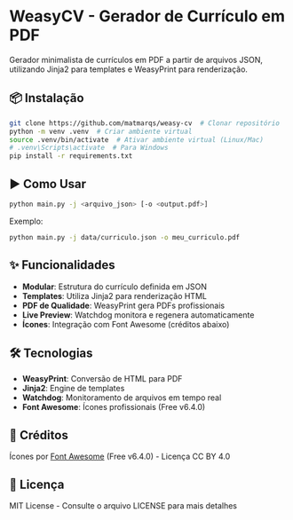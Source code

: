 # WeasyCV - Gerador de Currículo em PDF

Gerador minimalista de currículos em PDF a partir de arquivos JSON, utilizando Jinja2 para templates e WeasyPrint para renderização.

## 📦 Instalação

```bash
git clone https://github.com/matmarqs/weasy-cv  # Clonar repositório
python -m venv .venv  # Criar ambiente virtual
source .venv/bin/activate  # Ativar ambiente virtual (Linux/Mac)
# .venv\Scripts\activate  # Para Windows
pip install -r requirements.txt
```

## ▶️ Como Usar

```bash
python main.py -j <arquivo_json> [-o <output.pdf>]
```

Exemplo:
```bash
python main.py -j data/curriculo.json -o meu_curriculo.pdf
```

## ✨ Funcionalidades

- **Modular**: Estrutura do currículo definida em JSON
- **Templates**: Utiliza Jinja2 para renderização HTML
- **PDF de Qualidade**: WeasyPrint gera PDFs profissionais
- **Live Preview**: Watchdog monitora e regenera automaticamente
- **Ícones**: Integração com Font Awesome (créditos abaixo)

## 🛠️ Tecnologias

- **WeasyPrint**: Conversão de HTML para PDF
- **Jinja2**: Engine de templates
- **Watchdog**: Monitoramento de arquivos em tempo real
- **Font Awesome**: Ícones profissionais (Free v6.4.0)

## 📝 Créditos

Ícones por [Font Awesome](https://fontawesome.com/) (Free v6.4.0) - Licença CC BY 4.0

## 📄 Licença

MIT License - Consulte o arquivo LICENSE para mais detalhes
